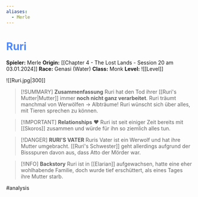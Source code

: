 ```yaml
---
aliases:
  - Merle
---
```

# <font color = 4d88fd>Ruri</font>

**Spieler:** Merle
**Origin:** [[Chapter 4 - The Lost Lands - Session 20 am 03.01.2024]]
**Race:** Genasi (Water)
**Class:** Monk 
**Level:** ![[Level]]

![[Ruri.jpg|300]]

>[!SUMMARY] **Zusammenfassung**
>Ruri hat den Tod ihrer [[Ruri's Mutter|Mutter]] immer **noch nicht ganz verarbeitet**. Ruri träumt manchmal von Werwölfen -> Albträume!
>Ruri wünscht sich über alles, mit Tieren sprechen zu können.

>[!IMPORTANT] **Relationships**
>❤️ Ruri ist seit einiger Zeit bereits mit [[Skoros]] zusammen und würde für ihn so ziemlich alles tun.

>[!DANGER] **RURI'S VATER**
>Ruris Vater ist ein Werwolf und hat ihre Mutter umgebracht. [[Ruri's Schwester]] geht allerdings aufgrund der Bissspuren davon aus, dass Atto der Mörder war.

>[!INFO] **Backstory**
>Ruri ist in [[Elarian]] aufgewachsen, hatte eine eher wohlhabende Familie, doch wurde tief erschüttert, als eines Tages ihre Mutter starb.

#analysis 